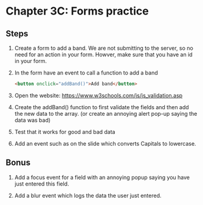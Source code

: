 # Chapter 3C: Forms practice

## Steps

1. Create a form to add a band. We are not submitting to the server, so no need for an action in your form. Howver, make sure that you have an id in your form.

1. In the form have an event to call a function to add a band
    ```html
    <button onclick="addBand()">Add band</button>
    ```

1. Open the website:
https://www.w3schools.com/js/js_validation.asp

1. Create the addBand() function to first validate the fields and then add the new data to the array.  (or create an annoying alert pop-up saying the data was bad)

1. Test that it works for good and bad data

1. Add an event such as on the slide which converts Capitals to lowercase.

## Bonus

1. Add a focus event for a field with an annoying popup saying you have just entered this field.

1. Add a blur event which logs the data the user just entered.

